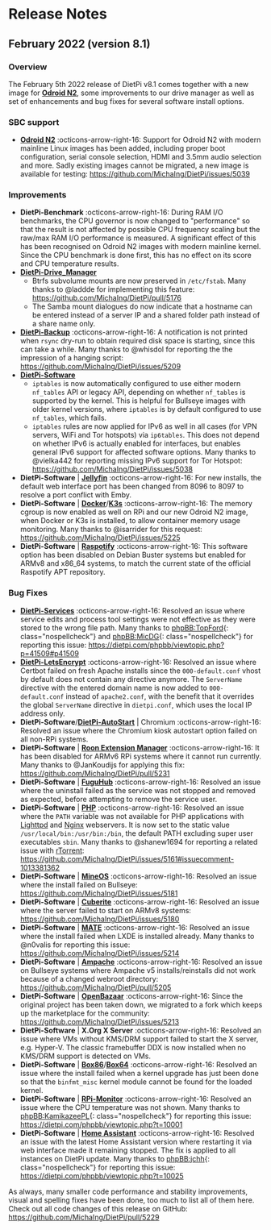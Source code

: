 # Release Notes

## February 2022 (version 8.1)

### Overview

The February 5th 2022 release of DietPi v8.1 comes together with a new image for [**Odroid N2**](../../hardware/#odroid), some improvements to our drive manager as well as set of enhancements and bug fixes for several software install options.

### SBC support

- [**Odroid N2**](../../hardware/#odroid) :octicons-arrow-right-16: Support for Odroid N2 with modern mainline Linux images has been added, including proper boot configuration, serial console selection, HDMI and 3.5mm audio selection and more. Sadly existing images cannot be migrated, a new image is available for testing: <https://github.com/MichaIng/DietPi/issues/5039>

### Improvements

- **DietPi-Benchmark** :octicons-arrow-right-16: During RAM I/O benchmarks, the CPU governor is now changed to "performance" so that the result is not affected by possible CPU frequency scaling but the raw/max RAM I/O performance is measured. A significant effect of this has been recognised on Odroid N2 images with modern mainline kernel. Since the CPU benchmark is done first, this has no effect on its score and CPU temperature results.
- [**DietPi-Drive_Manager**](../../dietpi_tools/#dietpi-drive-manager)
    - Btrfs subvolume mounts are now preserved in `/etc/fstab`. Many thanks to @laddde for implementing this feature: <https://github.com/MichaIng/DietPi/pull/5176>
    - The Samba mount dialogues do now indicate that a hostname can be entered instead of a server IP and a shared folder path instead of a share name only.
- [**DietPi-Backup**](../../dietpi_tools/#dietpi-backup-backuprestore) :octicons-arrow-right-16: A notification is not printed when `rsync` dry-run to obtain required disk space is starting, since this can take a while. Many thanks to @whisdol for reporting the the impression of a hanging script: <https://github.com/MichaIng/DietPi/issues/5209>
- [**DietPi-Software**](../../software/)
    - `iptables` is now automatically configured to use either modern `nf_tables` API or legacy API, depending on whether `nf_tables` is supported by the kernel. This is helpful for Bullseye images with older kernel versions, where `iptables` is by default configured to use `nf_tables`, which fails.
    - `iptables` rules are now applied for IPv6 as well in all cases (for VPN servers, WiFi and Tor hotspots) via `ip6tables`. This does not depend on whether IPv6 is actually enabled for interfaces, but enables general IPv6 support for affected software options. Many thanks to @vielka442 for reporting missing IPv6 support for Tor Hotspot: <https://github.com/MichaIng/DietPi/issues/5038>
- **DietPi-Software** | [**Jellyfin**](../../software/media/#jellyfin) :octicons-arrow-right-16: For new installs, the default web interface port has been changed from 8096 to 8097 to resolve a port conflict with Emby.
- **DietPi-Software** | [**Docker**](../../software/programming/#docker)/[**K3s**](../../software/system_stats/#k3s) :octicons-arrow-right-16: The memory cgroup is now enabled as well on RPi and our new Odroid N2 image, when Docker or K3s is installed, to allow container memory usage monitoring. Many thanks to @isarrider for this request: <https://github.com/MichaIng/DietPi/issues/5225>
- **DietPi-Software** | [**Raspotify**](../../software/media/#raspotify) :octicons-arrow-right-16: This software option has been disabled on Debian Buster systems but enabled for ARMv8 and x86_64 systems, to match the current state of the official Raspotify APT repository.

### Bug Fixes

- [**DietPi-Services**](../../dietpi_tools/#dietpi-services) :octicons-arrow-right-16: Resolved an issue where service edits and process tool settings were not effective as they were stored to the wrong file path. Many thanks to [phpBB:TopFord](https://dietpi.com/phpbb/memberlist.php?username=TopFord){: class="nospellcheck"} and [phpBB:MicDG](https://dietpi.com/phpbb/memberlist.php?username=MicDG){: class="nospellcheck"} for reporting this issue: <https://dietpi.com/phpbb/viewtopic.php?p=41509#p41509>
- [**DietPi-LetsEncrypt**](../../dietpi_tools/#dietpi-letsencrypt) :octicons-arrow-right-16: Resolved an issue where Certbot failed on fresh Apache installs since the `000-default.conf` vhost by default does not contain any directive anymore. The `ServerName` directive with the entered domain name is now added to `000-default.conf` instead of `apache2.conf`, with the benefit that it overrides the global `ServerName` directive in `dietpi.conf`, which uses the local IP address only.
- **DietPi-Software**/[**DietPi-AutoStart**](../../dietpi_tools/#dietpi-autostart) | Chromium :octicons-arrow-right-16: Resolved an issue where the Chromium kiosk autostart option failed on all non-RPi systems.
- **DietPi-Software** | [**Roon Extension Manager**](../../software/media/#roon-extension-manager) :octicons-arrow-right-16: It has been disabled for ARMv6 RPi systems where it cannot run currently. Many thanks to @JanKoudijs for applying this fix: <https://github.com/MichaIng/DietPi/pull/5231>
- **DietPi-Software** | [**FuguHub**](../../software/cloud/#fuguhub) :octicons-arrow-right-16: Resolved an issue where the uninstall failed as the service was not stopped and removed as expected, before attempting to remove the service user.
- **DietPi-Software** | [**PHP**](../../software/webserver_stack/#php) :octicons-arrow-right-16: Resolved an issue where the `PATH` variable was not available for PHP applications with [Lighttpd](../../software/webserver_stack/#lighttpd) and [Nginx](../../software/webserver_stack/#nginx) webservers. It is now set to the static value `/usr/local/bin:/usr/bin:/bin`, the default PATH excluding super user executables `sbin`. Many thanks to @shanew1694 for reporting a related issue with [rTorrent](../../software/bittorrent/#rtorrent): <https://github.com/MichaIng/DietPi/issues/5161#issuecomment-1013381362>
- **DietPi-Software** | [**MineOS**](../../software/gaming/#mineos) :octicons-arrow-right-16: Resolved an issue where the install failed on Bullseye: <https://github.com/MichaIng/DietPi/issues/5181>
- **DietPi-Software** | [**Cuberite**](../../software/gaming/#cuberite) :octicons-arrow-right-16: Resolved an issue where the server failed to start on ARMv8 systems: <https://github.com/MichaIng/DietPi/issues/5180>
- **DietPi-Software** | [**MATE**](../../software/desktop/#mate) :octicons-arrow-right-16: Resolved an issue where the install failed when LXDE is installed already. Many thanks to @n0valis for reporting this issue: <https://github.com/MichaIng/DietPi/issues/5214>
- **DietPi-Software** | [**Ampache**](../../software/media/#ampache) :octicons-arrow-right-16: Resolved an issue on Bullseye systems where Ampache v5 installs/reinstalls did not work because of a changed webroot directory: <https://github.com/MichaIng/DietPi/pull/5205>
- **DietPi-Software** | [**OpenBazaar**](../../software/social/#openbazaar) :octicons-arrow-right-16: Since the original project has been taken down, we migrated to a fork which keeps up the marketplace for the community: <https://github.com/MichaIng/DietPi/issues/5213>
- **DietPi-Software** | **X.Org X Server** :octicons-arrow-right-16: Resolved an issue where VMs without KMS/DRM support failed to start the X server, e.g. Hyper-V. The classic framebuffer DDX is now installed when no KMS/DRM support is detected on VMs.
- **DietPi-Software** | [**Box86**](../../software/gaming/#box86)/[**Box64**](../../software/gaming/#box64) :octicons-arrow-right-16: Resolved an issue where the install failed when a kernel upgrade has just been done so that the `binfmt_misc` kernel module cannot be found for the loaded kernel.
- **DietPi-Software** | [**RPi-Monitor**](../../software/system_stats/#rpi-monitor) :octicons-arrow-right-16: Resolved an issue where the CPU temperature was not shown. Many thanks to [phpBB:KamikazeePL](https://dietpi.com/phpbb/memberlist.php?username=KamikazeePL){: class="nospellcheck"} for reporting this issue: <https://dietpi.com/phpbb/viewtopic.php?t=10001>
- **DietPi-Software** | [**Home Assistant**](../../software/home_automation/#home-assistant) :octicons-arrow-right-16: Resolved an issue with the latest Home Assistant version where restarting it via web interface made it remaining stopped. The fix is applied to all instances on DietPi update. Many thanks to [phpBB:jchh](https://dietpi.com/phpbb/memberlist.php?username=jchh){: class="nospellcheck"} for reporting this issue: <https://dietpi.com/phpbb/viewtopic.php?t=10025>

As always, many smaller code performance and stability improvements, visual and spelling fixes have been done, too much to list all of them here. Check out all code changes of this release on GitHub: <https://github.com/MichaIng/DietPi/pull/5229>
